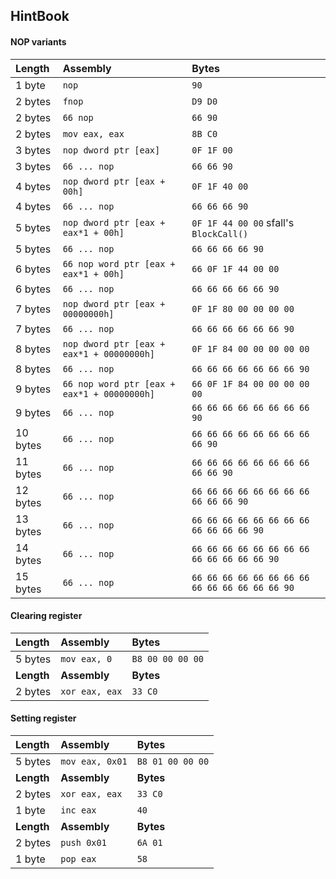 ## HintBook

#### NOP variants
| **Length** | **Assembly**                                | **Bytes**                                     |
|:---------- |:------------------------------------------- |:--------------------------------------------- |
| 1 byte     | `nop`                                       | `90`                                          |
| 2 bytes    | `fnop`                                      | `D9 D0`                                       |
| 2 bytes    | `66 nop`                                    | `66 90`                                       |
| 2 bytes    | `mov eax, eax`                              | `8B C0`                                       |
| 3 bytes    | `nop dword ptr [eax]`                       | `0F 1F 00`                                    |
| 3 bytes    | `66 ... nop`                                | `66 66 90`                                    |
| 4 bytes    | `nop dword ptr [eax + 00h]`                 | `0F 1F 40 00`                                 |
| 4 bytes    | `66 ... nop`                                | `66 66 66 90`                                 |
| 5 bytes    | `nop dword ptr [eax + eax*1 + 00h]`         | `0F 1F 44 00 00` sfall's `BlockCall()`        |
| 5 bytes    | `66 ... nop`                                | `66 66 66 66 90`                              |
| 6 bytes    | `66 nop word ptr [eax + eax*1 + 00h]`       | `66 0F 1F 44 00 00`                           |
| 6 bytes    | `66 ... nop`                                | `66 66 66 66 66 90`                           |
| 7 bytes    | `nop dword ptr [eax + 00000000h]`           | `0F 1F 80 00 00 00 00`                        |
| 7 bytes    | `66 ... nop`                                | `66 66 66 66 66 66 90`                        |
| 8 bytes    | `nop dword ptr [eax + eax*1 + 00000000h]`   | `0F 1F 84 00 00 00 00 00`                     |
| 8 bytes    | `66 ... nop`                                | `66 66 66 66 66 66 66 90`                     |
| 9 bytes    | `66 nop word ptr [eax + eax*1 + 00000000h]` | `66 0F 1F 84 00 00 00 00 00`                  |
| 9 bytes    | `66 ... nop`                                | `66 66 66 66 66 66 66 66 90`                  |
| 10 bytes   | `66 ... nop`                                | `66 66 66 66 66 66 66 66 66 90`               |
| 11 bytes   | `66 ... nop`                                | `66 66 66 66 66 66 66 66 66 66 90`            |
| 12 bytes   | `66 ... nop`                                | `66 66 66 66 66 66 66 66 66 66 66 90`         |
| 13 bytes   | `66 ... nop`                                | `66 66 66 66 66 66 66 66 66 66 66 66 90`      |
| 14 bytes   | `66 ... nop`                                | `66 66 66 66 66 66 66 66 66 66 66 66 66 90`   |
| 15 bytes   | `66 ... nop`                                | `66 66 66 66 66 66 66 66 66 66 66 66 66 66 90`|

#### Clearing register
| **Length** | **Assembly**    | **Bytes**        |
|:---------  |:--------------- |:---------------- |
| 5 bytes    | `mov eax, 0`    | `B8 00 00 00 00` |
| **Length** | **Assembly**    | **Bytes**        |
| 2 bytes    | `xor eax, eax`  | `33 C0`          |

#### Setting register
| **Length** | **Assembly**    | **Bytes**        |
|:---------  |:--------------- |:---------------- |
| 5 bytes    | `mov eax, 0x01` | `B8 01 00 00 00` |
| **Length** | **Assembly**    | **Bytes**        |
| 2 bytes    | `xor eax, eax`  | `33 C0`          |
| 1 byte     | `inc eax`       | `40`             |
| **Length** | **Assembly**    | **Bytes**        |
| 2 bytes    | `push 0x01`     | `6A 01`          |
| 1 byte     | `pop eax`       | `58`             |
